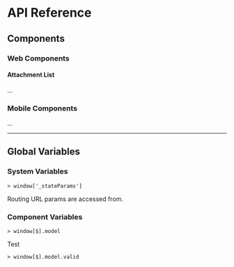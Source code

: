 # API Reference

## Components

### Web Components

#### Attachment List

...

### Mobile Components

...

---

## Global Variables

### System Variables

    > window['_stateParams']

Routing URL params are accessed from.

### Component Variables

    > window[$].model
    
Test

    > window[$].model.valid
